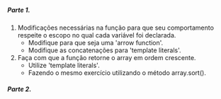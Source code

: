 ##### Parte 1.
1. Modificações necessárias na função para que seu comportamento respeite o escopo no qual cada variável foi declarada.
    - Modifique para que seja uma 'arrow function'.
    - Modifique as concatenações para 'template literals'.
2. Faça com que a função retorne  o array em ordem crescente.
    - Utilize 'template literals'.
    - Fazendo o mesmo exercício utilizando o método array.sort().

##### Parte 2.
